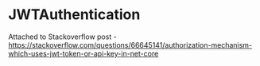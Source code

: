 # JWTAuthentication

Attached to Stackoverflow post - https://stackoverflow.com/questions/66645141/authorization-mechanism-which-uses-jwt-token-or-api-key-in-net-core
